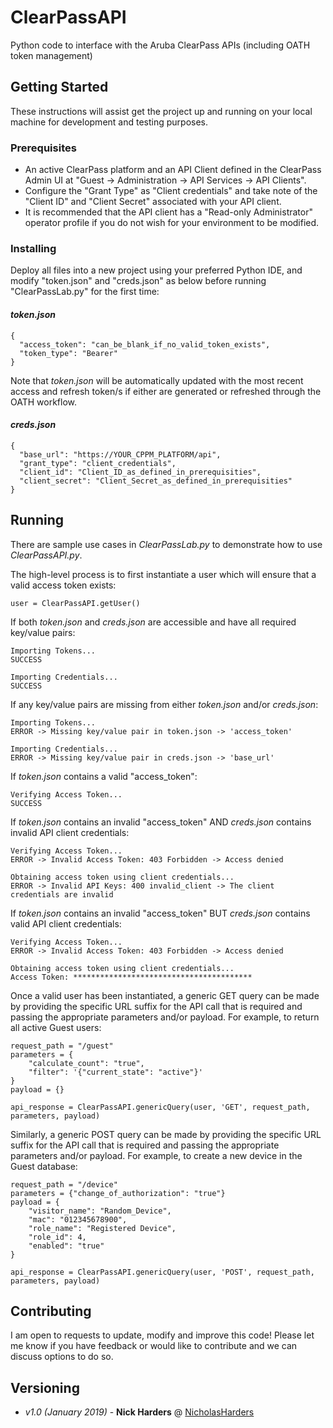 # ClearPassAPI
Python code to interface with the Aruba ClearPass APIs (including OATH token management)

## Getting Started
These instructions will assist get the project up and running on your local machine for development and testing purposes.

### Prerequisites
* An active ClearPass platform and an API Client defined in the ClearPass Admin UI at "Guest -> Administration -> API Services -> API Clients".
* Configure the "Grant Type" as "Client credentials" and take note of the "Client ID" and "Client Secret" associated with your API client.
* It is recommended that the API client has a "Read-only Administrator" operator profile if you do not wish for your environment to be modified.

### Installing
Deploy all files into a new project using your preferred Python IDE, and modify "token.json" and "creds.json" as below before running "ClearPassLab.py" for the first time:

#### *token.json*
```
{
  "access_token": "can_be_blank_if_no_valid_token_exists",
  "token_type": "Bearer"
}
```
Note that *token.json* will be automatically updated with the most recent access and refresh token/s if either are generated or refreshed through the OATH workflow.

#### *creds.json*
```
{
  "base_url": "https://YOUR_CPPM_PLATFORM/api",
  "grant_type": "client_credentials",
  "client_id": "Client_ID_as_defined_in_prerequisities",
  "client_secret": "Client_Secret_as_defined_in_prerequisities"
}
```

## Running
There are sample use cases in *ClearPassLab.py* to demonstrate how to use *ClearPassAPI.py*.

The high-level process is to first instantiate a user which will ensure that a valid access token exists:
```
user = ClearPassAPI.getUser()
```

If both *token.json* and *creds.json* are accessible and have all required key/value pairs:
```
Importing Tokens...
SUCCESS

Importing Credentials...
SUCCESS
```

If any key/value pairs are missing from either *token.json* and/or *creds.json*:
```
Importing Tokens...
ERROR -> Missing key/value pair in token.json -> 'access_token'

Importing Credentials...
ERROR -> Missing key/value pair in creds.json -> 'base_url'
```

If *token.json* contains a valid "access_token":
```
Verifying Access Token...
SUCCESS
```

If *token.json* contains an invalid "access_token" AND *creds.json* contains invalid API client credentials:
```
Verifying Access Token...
ERROR -> Invalid Access Token: 403 Forbidden -> Access denied

Obtaining access token using client credentials...
ERROR -> Invalid API Keys: 400 invalid_client -> The client credentials are invalid
```

If *token.json* contains an invalid "access_token" BUT *creds.json* contains valid API client credentials:
```
Verifying Access Token...
ERROR -> Invalid Access Token: 403 Forbidden -> Access denied

Obtaining access token using client credentials...
Access Token: ****************************************
```

Once a valid user has been instantiated, a generic GET query can be made by providing the specific URL suffix for the API call that is required and passing the appropriate parameters and/or payload.  For example, to return all active Guest users:
```
request_path = "/guest"
parameters = {
    "calculate_count": "true",
    "filter": '{"current_state": "active"}'
}
payload = {}

api_response = ClearPassAPI.genericQuery(user, 'GET', request_path, parameters, payload)
```

Similarly, a generic POST query can be made by providing the specific URL suffix for the API call that is required and passing the appropriate parameters and/or payload.  For example, to create a new device in the Guest database:
```
request_path = "/device"
parameters = {"change_of_authorization": "true"}
payload = {
    "visitor_name": "Random_Device",
    "mac": "012345678900",
    "role_name": "Registered Device",
    "role_id": 4,
    "enabled": "true"
}

api_response = ClearPassAPI.genericQuery(user, 'POST', request_path, parameters, payload)
```

## Contributing
I am open to requests to update, modify and improve this code!  Please let me know if you have feedback or would like to contribute and we can discuss options to do so.

## Versioning
* *v1.0 (January 2019)* - **Nick Harders** @ [NicholasHarders](https://github.hpe.com/nicholas-harders)
